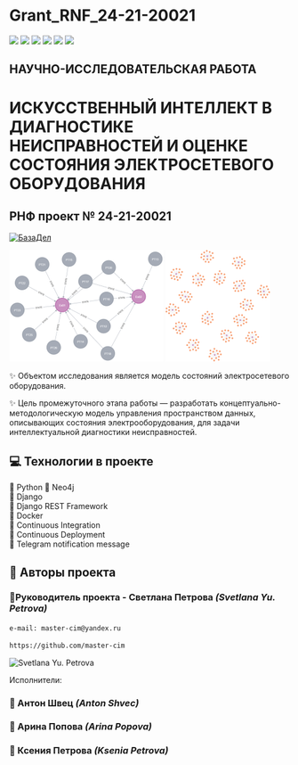 # Grant_RNF_24-21-20021
![](https://img.shields.io/badge/Python-3.7.5-blue) 
![](https://img.shields.io/badge/Django-2.2.16-green)
![](https://img.shields.io/badge/DjangoRestFramework-3.12.4-red)
![](https://img.shields.io/badge/Docker-3.8-yellow)
![](https://img.shields.io/badge/Telegram_message-passing-green)
![](https://github.com/master-cim/yamdb_final/actions/workflows/yamdb_workflow.yml/badge.svg)
  
## НАУЧНО-ИССЛЕДОВАТЕЛЬСКАЯ РАБОТА
# ИСКУССТВЕННЫЙ ИНТЕЛЛЕКТ В ДИАГНОСТИКЕ НЕИСПРАВНОСТЕЙ И ОЦЕНКЕ СОСТОЯНИЯ ЭЛЕКТРОСЕТЕВОГО ОБОРУДОВАНИЯ

## РНФ проект  № 24-21-20021

[![БазаДел](https://sun9-38.userapi.com/s/v1/ig2/NyzOoOIRbTbfNG74Uorihl5NkeN2cve5Ph5I1_PEhF8V1yO_RnkWiO_JSVgVklyq8Q3ahwpFOGWcn5c8pUoao_rk.jpg?quality=95&as=32x33,48x50,72x75,108x112,160x166,240x249,360x373,382x396&from=bu&u=tg9zQqY9rtgcHIXwyik9fwGd7LKPMDXyYeO3Sp7U3Ww&cs=80x83)](https://basedeal.pythonanywhere.com/)

![Онтология](https://github.com/master-cim/Grant_RNF_24-21-20021/blob/main/Neo4j/Imge1.png?raw=true)
![Онтология](https://github.com/master-cim/Grant_RNF_24-21-20021/blob/main/Neo4j/Imge2.png?raw=true)

✨ Объектом исследования является модель состояний электросетевого оборудования.

✨ Цель промежуточного этапа работы — разработать концептуально-методологическую модель управления пространством данных, описывающих состояния электрооборудования, для задачи интеллектуальной диагностики неисправностей.

## :computer: Технологии в проекте

:small_blue_diamond: Python
:small_blue_diamond: Neo4j  
:small_blue_diamond: Django  
:small_blue_diamond: Django REST Framework  
:small_blue_diamond: Docker  
:small_blue_diamond: Continuous Integration  
:small_blue_diamond: Continuous Deployment  
:small_blue_diamond: Telegram notification message  


## :bust_in_silhouette: Авторы проекта 
### :small_orange_diamond:Руководитель проекта - Светлана  Петрова _(Svetlana Yu. Petrova)_
```html
e-mail: master-cim@yandex.ru
```
```html
https://github.com/master-cim
```
![Svetlana Yu. Petrova](https://sun9-7.userapi.com/s/v1/ig2/cO7W9M8xFVws-ADVOQqUGx1WUUNTCmvsVhEeCMtGAFm2XCwQ4OwujLZTbX2s2JIez5znHSCRwLHxKvBBUn-_KLHD.jpg?quality=95&as=32x43,48x64,72x96,108x144,160x213,240x319,360x479,480x639,540x718,640x852,720x958,962x1280&from=bu&u=XgeTsRQwrWBYKlG-SBiemDeDyjWY9Fr7AD4ugwftOT8&cs=100x133 "Svetlana Yu. Petrova")

Исполнители:
### :small_orange_diamond: Антон Швец _(Anton Shvec)_
### :small_orange_diamond: Арина Попова _(Arina Popova)_
### :small_orange_diamond: Ксения Петрова _(Ksenia Petrova)_
